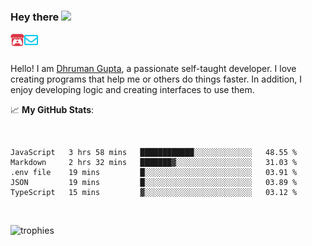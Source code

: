 ### Hey there <img src="https://media.giphy.com/media/hvRJCLFzcasrR4ia7z/giphy.gif" width="25px">

<a href="https://itch.io/profile/berlm">
  <img align="left" alt="Berlm's Itch" width="22px" src="/assets/itch-io.svg" />
</a>
<a href="mailto:me@berlm.me">
  <img align="left" alt="Email Berlm" width="22px" src="/assets/envelope.svg" />
</a>

<br />  
<br />  
  
Hello! I am [Dhruman Gupta](https://berlm.me/), a passionate self-taught developer. I love creating programs that help me or others do things faster. In addition, I enjoy developing logic and creating interfaces to use them.  
  
  📈 **My GitHub Stats**:  
    
<br />

<!--START_SECTION:waka-->
```text
JavaScript   3 hrs 58 mins   ████████████░░░░░░░░░░░░░   48.55 % 
Markdown     2 hrs 32 mins   ███████▓░░░░░░░░░░░░░░░░░   31.03 % 
.env file    19 mins         █░░░░░░░░░░░░░░░░░░░░░░░░   03.91 % 
JSON         19 mins         █░░░░░░░░░░░░░░░░░░░░░░░░   03.89 % 
TypeScript   15 mins         ▓░░░░░░░░░░░░░░░░░░░░░░░░   03.12 % 
```
<!--END_SECTION:waka-->
<br />  
  
  
![trophies](https://github-profile-trophy.vercel.app/?username=DhrumanGupta&theme=onestar&column=4&margin-w=10&margin-h=10)  
